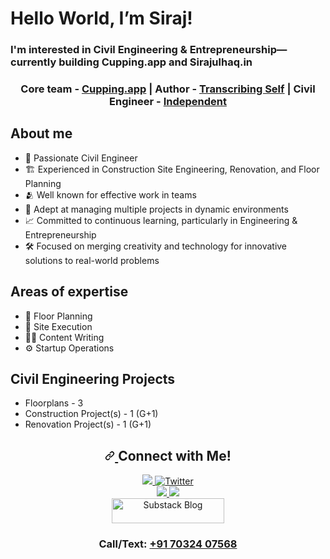 <h1>Hello World, I’m Siraj!</h1>

<h3>I'm interested in Civil Engineering & Entrepreneurship—currently building Cupping.app and Sirajulhaq.in</h3>

<h3 align="center" dir="auto" target="_blank">Core team - <a href="https://cupping.app" target="_blank">Cupping.app</a> | Author - <a href="https://sirajulhaq.substack.com" target="_blank">Transcribing Self</a> | Civil Engineer - 
<a href="https://sirajulhaq.in">Independent</a></h3>

<h2>About me</h2> 

- 👷 Passionate Civil Engineer 
- 🏗️ Experienced in Construction Site Engineering, Renovation, and Floor Planning 
- 🫂 Well known for effective work in teams 
- 📝 Adept at managing multiple projects in dynamic environments 
- 📈 Committed to continuous learning, particularly in Engineering & Entrepreneurship 
- 🛠️ Focused on merging creativity and technology for innovative solutions to real-world problems 

<h2>Areas of expertise</h2>

- 🏢 Floor Planning 
- 🚧 Site Execution 
- ✍🏻 Content Writing 
- ⚙️ Startup Operations 

<h2>Civil Engineering Projects</h2> 

- Floorplans - 3 
- Construction Project(s) - 1 (G+1) 
- Renovation Project(s) - 1 (G+1) 

<h2 align="center" dir="auto">
  <a id="user-content-connect-with-me" class="anchor" aria-hidden="true" tabindex="-1" href="#connect-with-me">
    <svg class="octicon octicon-link" viewBox="0 0 16 16" version="1.1" width="16" height="16" aria-hidden="true">
      <path d="m7.775 3.275 1.25-1.25a3.5 3.5 0 1 1 4.95 4.95l-2.5 2.5a3.5 3.5 0 0 1-4.95 0 .751.751 0 0 1 .018-1.042.751.751 0 0 1 1.042-.018 1.998 1.998 0 0 0 2.83 0l2.5-2.5a2.002 2.002 0 0 0-2.83-2.83l-1.25 1.25a.751.751 0 0 1-1.042-.018.751.751 0 0 1-.018-1.042Zm-4.69 9.64a1.998 1.998 0 0 0 2.83 0l1.25-1.25a.751.751 0 0 1 1.042.018.751.751 0 0 1 .018 1.042l-1.25 1.25a3.5 3.5 0 1 1-4.95-4.95l2.5-2.5a3.5 3.5 0 0 1 4.95 0 .751.751 0 0 1-.018 1.042.751.751 0 0 1-1.042.018 1.998 1.998 0 0 0-2.83 0l-2.5 2.5a1.998 1.998 0 0 0 0 2.83Z"></path>
    </svg>
  </a> 
  Connect with Me!
</h2>

<div align="center" dir="auto"> 
  <a href="https://sirajulhaq.in" target="_blank" rel="nofollow">
    <img src="https://img.shields.io/badge/%20-🌐Website-blueviolet.svg?&style=for-the-badge&logo=healthinesses&logoColor=blueviolet%20alt=website" 
data-canonical-src="https://img.shields.io/badge/%20-🌐Website-blueviolet.svg?&style=for-the-badge&logo=healthinesses&logoColor=blueviolet%20alt=website" style="max-width: 100%;">
  </a>

  <a href="https://twitter.com/sirajulhaq_in" target="_blank" rel="nofollow">
    <img src="https://img.shields.io/badge/twitter-%2300acee.svg?&style=for-the-badge&logo=twitter&logoColor=white" alt="Twitter" data-canonical-src="https://img.shields.io/badge/twitter-%2300acee.svg?&style=for-the-badge&logo=twitter&logoColor=white" style="max-width: 100%;">
  </a>

<br>

  <a href="https://linkedin.com/in/smsirajulhaq" target="_blank" rel="nofollow">
    <img src="https://img.shields.io/badge/%20-linkedin-%231E77B5.svg?&style=for-the-badge&logo=linkedin&logoColor=white" data-canonical-src="https://img.shields.io/badge/linkedin-%231E77B5.svg?&style=for-the-badge&logo=linkedin&logoColor=white" style= "max-width: 100%;">
  </a>

  <a href="https://instagram.com/s.m.sirajulhaq" target="_blank" rel="nofollow">
    <img src="https://camo.githubusercontent.com/b7d786f87909f9592878dacf644337d6791e6cce6b761934cc5bb56d81c8cc82/68747470733a2f2f696d672e736869656c64732e696f2f62616467652f696e7374616772616d2d2532333030303030302e7376673f267374796c653d666f722d7468652d6261646765266c6f676f3d696e7374616772616d266c6f676f436f6c6f723d626c756576696f6c6574253230616c743d696e7374616772616d" data-canonical-src="https://img.shields.io/badge/instagram-%23000000.svg?&style-for-the-badge&logo=instagram&logoColor=white%20alt=instagram" style="max-width: 100%;">
  </a>
  
<br>

  <a href="https://Sirajulhaq.substack.com" target="_blank" rel="nofollow">
    <img src="https://substackcdn.com/image/fetch/w_500,c_limit,f_auto,q_auto:good,fl_progressive:steep/https%3A%2F%2Fsubstack.com%2Fimg%2Fsubstack_wordmark.png" width="180px" height="40px" alt="Substack Blog" data-canonical-src="https://img.shields.io/badge/%20-SUBSTACK-in%20formational.svg?&style-for-the-badge&logo=substack&logoColor=white" style="max-width: 120%;">
  </a> 
<br> 
  <h3>Call/Text: <a href="https://wa.me/+917032407568" target="_blank">+91 70324 07568</a></h4>
  
<!--<a href="#" rel="nofollow">
      <img src="https://camo.githubusercontent.com/10163c8 6573266" data-nical-src="https://img.shields.io/badge/%20- RESUME-lightgrey.sv g?&style-for-the-badge&logo-healthinesses&logoColor=blueviolet%20alt-w ebsite" style="max-width: 100%;"> 
    </a>
    <a href="#" rel="nofollow">
      <img src="https://camo.githubusercontent.com/69e4def 652d626" alt="f acebook" data-canonical-src="https://img.shields.io/badge/facebook-%23 2E87FB.svg?&style-for-the-badge&logo=facebook&logoColor=white" style= "max-width: 100%;">
    </a> -->
</div>

<!---
<h3>Nesting my Instagram Webpage </h3>
  <figure>
    <iframe width="425" height="350" frameborder="0" scrolling="no" marginheight="0" marginwidth="0" 
      src="https://www.instagram.com/s.m.sirajulhaq">
    </iframe>
  </figure>


SMSirajulhaq/SMSirajulhaq is a ✨ special ✨ repository because its `README.md` (this file) appears on your GitHub profile.
You can click the Preview link to take a look at your changes.
--->
